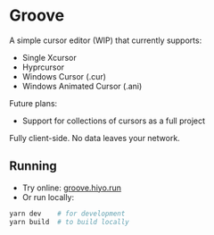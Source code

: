 # Groove

A simple cursor editor (WIP) that currently supports:  

- Single Xcursor
- Hyprcursor
- Windows Cursor (.cur)
- Windows Animated Cursor (.ani)

Future plans:

- Support for collections of cursors as a full project  

Fully client-side. No data leaves your network.

## Running

- Try online: [groove.hiyo.run](https://groove.hiyo.run)
- Or run locally:  

```bash
yarn dev    # for development
yarn build  # to build locally
